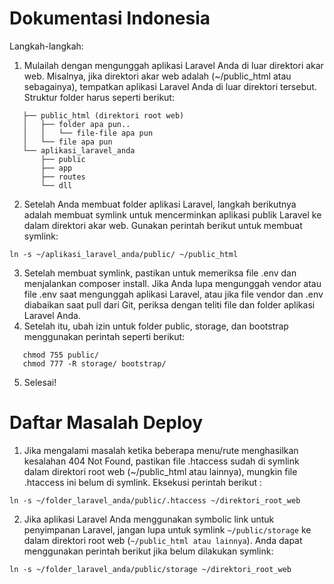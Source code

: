 # Dokumentasi Indonesia

Langkah-langkah:
1. Mulailah dengan mengunggah aplikasi Laravel Anda di luar direktori akar web. Misalnya, jika direktori akar web adalah (~/public_html atau sebagainya), tempatkan aplikasi Laravel Anda di luar direktori tersebut. Struktur folder harus seperti berikut:
```
   ├── public_html (direktori root web)
   │   ├── folder apa pun..
   │   │   └── file-file apa pun
   │   └── file apa pun
   └── aplikasi_laravel_anda
       ├── public
       ├── app
       ├── routes
       └── dll
```
2. Setelah Anda membuat folder aplikasi Laravel, langkah berikutnya adalah membuat symlink untuk mencerminkan aplikasi publik Laravel ke dalam direktori akar web. Gunakan perintah berikut untuk membuat symlink:

```
ln -s ~/aplikasi_laravel_anda/public/ ~/public_html
```

3. Setelah membuat symlink, pastikan untuk memeriksa file .env dan menjalankan composer install. Jika Anda lupa mengunggah vendor atau file .env saat mengunggah aplikasi Laravel, atau jika file vendor dan .env diabaikan saat pull dari Git, periksa dengan teliti file dan folder aplikasi Laravel Anda.
4. Setelah itu, ubah izin untuk folder public, storage, dan bootstrap menggunakan perintah seperti berikut:

```
   chmod 755 public/
   chmod 777 -R storage/ bootstrap/
```

5. Selesai!

# Daftar Masalah Deploy

1. Jika mengalami masalah ketika beberapa menu/rute menghasilkan kesalahan 404 Not Found, pastikan file .htaccess sudah di symlink dalam direktori root web (~/public_html atau lainnya), mungkin file .htaccess ini belum di symlink. Eksekusi perintah berikut : 
```
ln -s ~/folder_laravel_anda/public/.htaccess ~/direktori_root_web
```
2. Jika aplikasi Laravel Anda menggunakan symbolic link untuk penyimpanan Laravel, jangan lupa untuk symlink `~/public/storage` ke dalam direktori root web (`~/public_html atau lainnya`). Anda dapat menggunakan perintah berikut jika belum dilakukan symlink:
```
ln -s ~/folder_laravel_anda/public/storage ~/direktori_root_web
```
